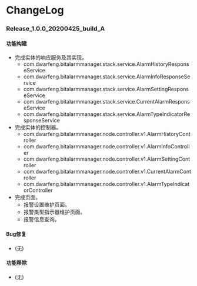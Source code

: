 # ChangeLog

### Release_1.0.0_20200425_build_A

#### 功能构建

- 完成实体的响应服务及其实现。
  - com.dwarfeng.bitalarmmanager.stack.service.AlarmHistoryResponseService
  - com.dwarfeng.bitalarmmanager.stack.service.AlarmInfoResponseService
  - com.dwarfeng.bitalarmmanager.stack.service.AlarmSettingResponseService
  - com.dwarfeng.bitalarmmanager.stack.service.CurrentAlarmResponseService
  - com.dwarfeng.bitalarmmanager.stack.service.AlarmTypeIndicatorResponseService
- 完成实体的控制器。
  - com.dwarfeng.bitalarmmanager.node.controller.v1.AlarmHistoryController
  - com.dwarfeng.bitalarmmanager.node.controller.v1.AlarmInfoController
  - com.dwarfeng.bitalarmmanager.node.controller.v1.AlarmSettingController
  - com.dwarfeng.bitalarmmanager.node.controller.v1.CurrentAlarmController
  - com.dwarfeng.bitalarmmanager.node.controller.v1.AlarmTypeIndicatorController
- 完成页面。
  - 报警设置维护页面。
  - 报警类型指示器维护页面。
  - 报警信息查询。

#### Bug修复

- (无)

#### 功能移除

- (无)
